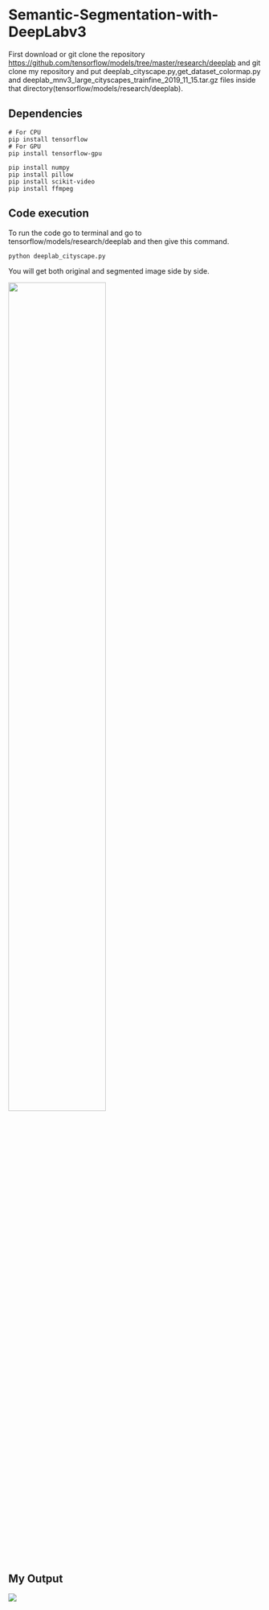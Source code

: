 # Semantic-Segmentation-with-DeepLabv3

First download or git clone the repository https://github.com/tensorflow/models/tree/master/research/deeplab and git clone my repository and put
deeplab_cityscape.py,get_dataset_colormap.py and deeplab_mnv3_large_cityscapes_trainfine_2019_11_15.tar.gz files inside that directory(tensorflow/models/research/deeplab). 
## Dependencies

```# For CPU  ``` <br/>
```pip install tensorflow  ```<br/>
```# For GPU ```<br/>
``` pip install tensorflow-gpu ```<br/>

``` pip install numpy ```<br/>
``` pip install pillow ```<br/>
``` pip install scikit-video ```<br/>
``` pip install ffmpeg ```<br/>


## Code execution
To run the code go to terminal and go to tensorflow/models/research/deeplab and then give this command.





``` python deeplab_cityscape.py ```

You will get both original and segmented image side by side.


<img src="frame.png" width="62%" height="65%">
<br/>























##  My Output








<p align="left">
  <img src="out.gif.gif" />
</p>
